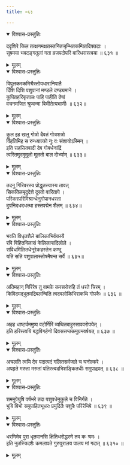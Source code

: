 ```yaml
---
title: ०६३

---
```

<div class="audioEmbed"  caption="सीतालक्ष्मी-वाचनम्" src="https://sanskritdocuments.org/sites/completenarayaneeyam/SoundFiles/063/063_01.mp3"></div>
<details open><summary>विश्वास-प्रस्तुतिः</summary>

ददृशिरे किल तत्क्षणमक्षतस्तनितजृम्भितकम्पितदिक्तटाः ।  
सुषमया भवदङ्गतुलां गता व्रजपदोपरि वारिधरास्त्वया ॥ ६३१ ॥
</details>
<details><summary>मूलम्</summary>

ददृशिरे किल तत्क्षणमक्षतस्तनितजृम्भितकम्पितदिक्तटाः ।  
सुषमया भवदङ्गतुलां गता व्रजपदोपरि वारिधरास्त्वया ॥ ६३१ ॥
</details>



<div class="audioEmbed"  caption="सीतालक्ष्मी-वाचनम्" src="https://sanskritdocuments.org/sites/completenarayaneeyam/SoundFiles/063/063_02.mp3"></div>
<details open><summary>विश्वास-प्रस्तुतिः</summary>

विपुलकरकमिश्रैस्तोयधारानिपातै  
र्दिशि दिशि पशुपानां मण्डले दण्ड्यमाने ।  
कुपितहरिकृतान्नः पाहि पाहीति तेषां  
वचनमजित श्रुण्वन्मा बिभीतेत्यभाणीः ॥ ६३२॥
</details>
<details><summary>मूलम्</summary>

विपुलकरकमिश्रैस्तोयधारानिपातै  
र्दिशि दिशि पशुपानां मण्डले दण्ड्यमाने ।  
कुपितहरिकृतान्नः पाहि पाहीति तेषां  
वचनमजित श्रुण्वन्मा बिभीतेत्यभाणीः ॥ ६३२॥
</details>



<div class="audioEmbed"  caption="सीतालक्ष्मी-वाचनम्" src="https://sanskritdocuments.org/sites/completenarayaneeyam/SoundFiles/063/063_03.mp3"></div>
<details open><summary>विश्वास-प्रस्तुतिः</summary>

कुल इह खलु गोत्रो दैवतं गोत्रशत्रो  
र्विहतिमिह स रुन्ध्यात्को नुः वः संशायोऽस्मिन् ।  
इति सहसितवादी देव गोवर्धनाद्रिं  
त्वरितमुदमुमूलो मूलतो बाल दोर्भ्याम् ॥ ६३३॥
</details>
<details><summary>मूलम्</summary>

कुल इह खलु गोत्रो दैवतं गोत्रशत्रो  
र्विहतिमिह स रुन्ध्यात्को नुः वः संशायोऽस्मिन् ।  
इति सहसितवादी देव गोवर्धनाद्रिं  
त्वरितमुदमुमूलो मूलतो बाल दोर्भ्याम् ॥ ६३३॥
</details>



<div class="audioEmbed"  caption="सीतालक्ष्मी-वाचनम्" src="https://sanskritdocuments.org/sites/completenarayaneeyam/SoundFiles/063/063_04.mp3"></div>
<details open><summary>विश्वास-प्रस्तुतिः</summary>

तदनु गिरिवरस्य प्रोद्धृतस्यास्य तावत्  
सिकतिलमृदुदेशे दूरतो वारितापे ।  
परिकरपरिमिश्रान्धेनुगोपानधस्ता  
दुपनिदधदधत्था हस्तपद्मेन शैलम् ॥ ६३४॥
</details>
<details><summary>मूलम्</summary>

तदनु गिरिवरस्य प्रोद्धृतस्यास्य तावत्  
सिकतिलमृदुदेशे दूरतो वारितापे ।  
परिकरपरिमिश्रान्धेनुगोपानधस्ता  
दुपनिदधदधत्था हस्तपद्मेन शैलम् ॥ ६३४॥
</details>



<div class="audioEmbed"  caption="सीतालक्ष्मी-वाचनम्" src="https://sanskritdocuments.org/sites/completenarayaneeyam/SoundFiles/063/063_05.mp3"></div>
<details open><summary>विश्वास-प्रस्तुतिः</summary>

भवति विधृतशैले बालिकाभिर्वयस्यै  
रपि विहितविलासं केलिलापादिलोले ।  
सविधमिलितधेनूरेकहस्तेन कण्दू  
यति सति पशुपालास्तोषमैषन्त सर्वे ॥ ६३५॥
</details>
<details><summary>मूलम्</summary>

भवति विधृतशैले बालिकाभिर्वयस्यै  
रपि विहितविलासं केलिलापादिलोले ।  
सविधमिलितधेनूरेकहस्तेन कण्दू  
यति सति पशुपालास्तोषमैषन्त सर्वे ॥ ६३५॥
</details>



<div class="audioEmbed"  caption="सीतालक्ष्मी-वाचनम्" src="https://sanskritdocuments.org/sites/completenarayaneeyam/SoundFiles/063/063_06.mp3"></div>
<details open><summary>विश्वास-प्रस्तुतिः</summary>

अतिमहान् गिरिरेष तु वामके करसरोरुहि तं धरते चिरम् ।  
किमिदमद्भुतमद्रिबलन्विति त्वदवलोकिभिराकथि गोपकैः ॥ ६३६ ॥
</details>
<details><summary>मूलम्</summary>

अतिमहान् गिरिरेष तु वामके करसरोरुहि तं धरते चिरम् ।  
किमिदमद्भुतमद्रिबलन्विति त्वदवलोकिभिराकथि गोपकैः ॥ ६३६ ॥
</details>



<div class="audioEmbed"  caption="सीतालक्ष्मी-वाचनम्" src="https://sanskritdocuments.org/sites/completenarayaneeyam/SoundFiles/063/063_07.mp3"></div>
<details open><summary>विश्वास-प्रस्तुतिः</summary>

अहह धार्ष्ट्यममुष्य वटोर्गिरिं व्यथितबाहुरसाववरोपयेत् ।  
इति हरिस्त्वयि बद्धविगर्हणो दिवससप्तकमुग्रमवर्षयत् ॥ ६३७ ॥
</details>
<details><summary>मूलम्</summary>

अहह धार्ष्ट्यममुष्य वटोर्गिरिं व्यथितबाहुरसाववरोपयेत् ।  
इति हरिस्त्वयि बद्धविगर्हणो दिवससप्तकमुग्रमवर्षयत् ॥ ६३७ ॥
</details>



<div class="audioEmbed"  caption="सीतालक्ष्मी-वाचनम्" src="https://sanskritdocuments.org/sites/completenarayaneeyam/SoundFiles/063/063_08.mp3"></div>
<details open><summary>विश्वास-प्रस्तुतिः</summary>

अचलति त्वयि देव पदात्पदं गलितसर्वजले च घनोत्करे ।  
अपहृते मरुता मरुतां पतिस्त्वदभिशङ्कितधीः समुपाद्रवत् ॥ ६३८ ॥
</details>
<details><summary>मूलम्</summary>

अचलति त्वयि देव पदात्पदं गलितसर्वजले च घनोत्करे ।  
अपहृते मरुता मरुतां पतिस्त्वदभिशङ्कितधीः समुपाद्रवत् ॥ ६३८ ॥
</details>



<div class="audioEmbed"  caption="सीतालक्ष्मी-वाचनम्" src="https://sanskritdocuments.org/sites/completenarayaneeyam/SoundFiles/063/063_09.mp3"></div>
<details open><summary>विश्वास-प्रस्तुतिः</summary>

शममुपेयुषि वर्षभरे तदा पशुपधेनुकुले च विनिर्गते ।  
भुवि विभो समुपाहितभूधरः प्रमुदितैः पशुपैः परिरेभिषे ॥ ६३९ ॥
</details>
<details><summary>मूलम्</summary>

शममुपेयुषि वर्षभरे तदा पशुपधेनुकुले च विनिर्गते ।  
भुवि विभो समुपाहितभूधरः प्रमुदितैः पशुपैः परिरेभिषे ॥ ६३९ ॥
</details>



<div class="audioEmbed"  caption="सीतालक्ष्मी-वाचनम्" src="https://sanskritdocuments.org/sites/completenarayaneeyam/SoundFiles/063/063_10.mp3"></div>
<details open><summary>विश्वास-प्रस्तुतिः</summary>

धरणिमेव पुरा धृतवानसि क्षितिधरोद्धरणे तव कः श्रमः ।  
इति नुतस्त्रिदशैः कमलापते गुरुपुरालय पालय मां गदात् ॥ ६३१० ॥
</details>
<details><summary>मूलम्</summary>

धरणिमेव पुरा धृतवानसि क्षितिधरोद्धरणे तव कः श्रमः ।  
इति नुतस्त्रिदशैः कमलापते गुरुपुरालय पालय मां गदात् ॥ ६३१० ॥
</details>

